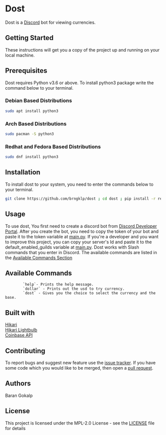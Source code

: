 # Dost
Dost is a [Discord](https://discord.com) bot for viewing currencies.

## Getting Started
These instructions will get you a copy of the project up and running on your local machine.

## Prerequisites
Dost requires Python v3.6 or above. To install python3 package write the command below to your terminal.
### Debian Based Distributions
```bash
sudo apt install python3
```
### Arch Based Distributions
```bash
sudo pacman -S python3
```
### Redhat and Fedora Based Distributions
```bash
sudo dnf install python3
```

## Installation
To install dost to your system, you need to enter the commands below to your terminal.
```bash
git clone https://github.com/brngklp/dost ; cd dost ; pip install -r requirements.txt ;
```

## Usage
To use dost, You first need to create a discord bot from [Discord Developer Portal](https://discord.com/developers/applications). After you create the bot, you need to copy the token of your bot and paste it to the token variable at [main.py](https://github.com/brngklp/dost/blob/main/src/main.py). If you're a developer and you want to improve this project, you can copy your server's Id and paste it to the default_enabled_guilds variable at [main.py](https://github.com/brngklp/dost/blob/main/src/main.py). Dost works with Slash commands that you enter in Discord. The available commands are listed in the [Available Commands Section](https://github.com/brngklp/dost/blob/master/README.md#Available_Commands)

## Available Commands
```
        `help`- Prints the help message.
        `dollar` - Prints out the usd to try currency.
        `dost` - Gives you the choice to select the currency and the base.
```

## Built with
[Hikari](https://github.com/hikari-py/hikari)  
[Hikari Lightbulb](https://github.com/tandemdude/hikari-lightbulb)  
[Coinbase API](https://developers.coinbase.com/api/v2)

## Contributing
To report bugs and suggest new feature use the [issue tracker](https://github.com/brngklp/dost/issues). If you have some code which you would like to be merged, then open a [pull request](https://github.com/brngklp/dost/pulls).

## Authors
Baran Gokalp

## License
This project is licensed under the MPL-2.0 License - see the [LICENSE](https://github.com/brngklp/dost/blob/main/LICENSE) file for details